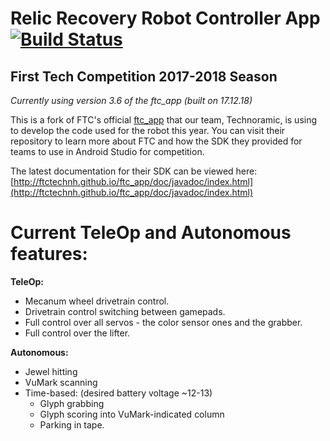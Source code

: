 # Relic Recovery Robot Controller App [![Build Status](https://travis-ci.org/MICDSRobotics/RelicRecovery.svg?branch=master)](https://travis-ci.org/MICDSRobotics/RelicRecovery)
## First Tech Competition 2017-2018 Season

*Currently using version 3.6 of the ftc_app (built on 17.12.18)*

This is a fork of FTC's official [ftc_app](https://github.com/ftctechnh/ftc_app) that our team, Technoramic, is using to develop
the code used for the robot this year. You can visit their repository to learn more about FTC and how the SDK they provided
for teams to use in Android Studio for competition.

The latest documentation for their SDK can be viewed here: [http://ftctechnh.github.io/ftc_app/doc/javadoc/index.html](http://ftctechnh.github.io/ftc_app/doc/javadoc/index.html)

# Current TeleOp and Autonomous features:

**TeleOp:**

* Mecanum wheel drivetrain control.
* Drivetrain control switching between gamepads.
* Full control over all servos - the color sensor ones and the grabber.
* Full control over the lifter.

**Autonomous:**

* Jewel hitting 
* VuMark scanning
* Time-based: (desired battery voltage ~12-13)
    * Glyph grabbing
    * Glyph scoring into VuMark-indicated column
    * Parking in tape.


